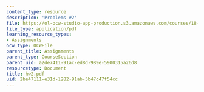 ```yaml
---
content_type: resource
description: 'Problems #2'
file: https://ol-ocw-studio-app-production.s3.amazonaws.com/courses/18-s66-the-art-of-counting-spring-2003/2be47111e31d128291ab5b47c47f54cc_hw2.pdf
file_type: application/pdf
learning_resource_types:
- Assignments
ocw_type: OCWFile
parent_title: Assignments
parent_type: CourseSection
parent_uid: a2de7411-91ac-ed8d-989e-5900315a26d8
resourcetype: Document
title: hw2.pdf
uid: 2be47111-e31d-1282-91ab-5b47c47f54cc
---
```

